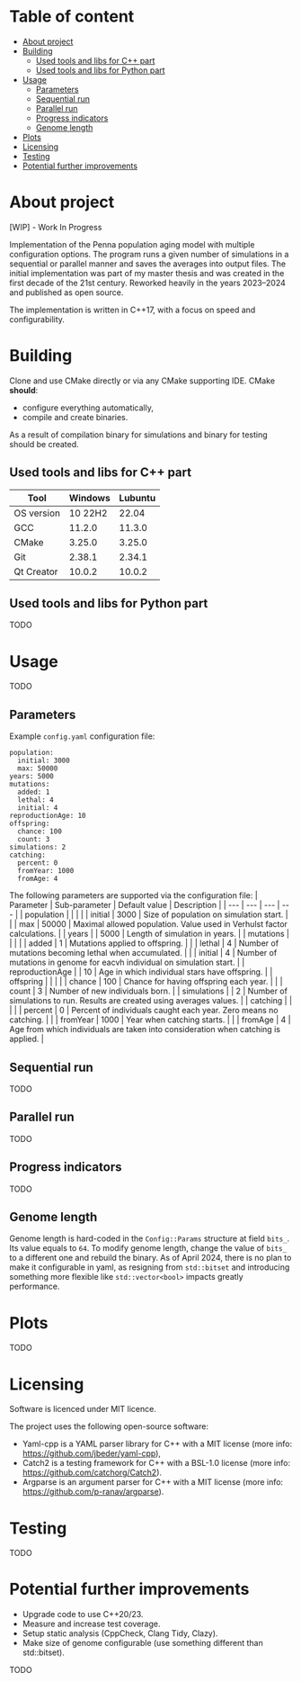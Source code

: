 # Table of content
- [About project](#about-project)
- [Building](#building)
   * [Used tools and libs for C++ part](#used-tools-and-libs-for-c-part)
   * [Used tools and libs for Python part](#used-tools-and-libs-for-python-part)
- [Usage](#usage)
   * [Parameters](#parameters)
   * [Sequential run](#sequential-run)
   * [Parallel run](#parallel-run)
   * [Progress indicators](#progress-indicators)
   * [Genome length](#genome-length)
- [Plots](#plots)
- [Licensing](#licensing)
- [Testing](#testing)
- [Potential further improvements](#potential-further-improvements)

# About project
[WIP] - Work In Progress

Implementation of the Penna population aging model with multiple configuration options. The program runs a given number of simulations in a sequential or parallel manner and saves the averages into output files. The initial implementation was part of my master thesis and was created in the first decade of the 21st century. Reworked heavily in the years 2023–2024 and published as open source.

The implementation is written in C++17, with a focus on speed and configurability.
  
# Building
Clone and use CMake directly or via any CMake supporting IDE. CMake **should**:
+ configure everything automatically,
+ compile and create binaries.

As a result of compilation binary for simulations and binary for testing should be created.

## Used tools and libs for C++ part
| Tool |  Windows | Lubuntu |
| --- | --- | --- |
| OS version | 10 22H2 | 22.04 |
| GCC | 11.2.0 | 11.3.0 |
| CMake | 3.25.0 | 3.25.0 |
| Git | 2.38.1 | 2.34.1 |
| Qt Creator | 10.0.2 | 10.0.2 |

## Used tools and libs for Python part
TODO

# Usage
TODO

## Parameters
 Example `config.yaml` configuration file:

    population:
      initial: 3000
      max: 50000
    years: 5000
    mutations:
      added: 1
      lethal: 4
      initial: 4
    reproductionAge: 10
    offspring:
      chance: 100
      count: 3
    simulations: 2
    catching:
      percent: 0
      fromYear: 1000
      fromAge: 4

The following parameters are supported via the configuration file:
| Parameter | Sub-parameter | Default value | Description |
| --- | --- | --- | --- |
| population | | |
| | initial | 3000 | Size of population on simulation start. |
| | max | 50000 | Maximal allowed population. Value used in Verhulst factor calculations. |
| years | | 5000 | Length of simulation in years. |
| mutations | | |
| | added | 1 | Mutations applied to offspring. |
| | lethal | 4 | Number of mutations becoming lethal when accumulated. |
| | initial | 4 | Number of mutations in genome for eacvh individual on simulation start. |
| reproductionAge | | 10 | Age in which individual stars have offspring. |
| offspring | | |
| | chance | 100 | Chance for having offspring each year. |
| | count | 3 | Number of new individuals born. |
| simulations | | 2 | Number of simulations to run. Results are created using averages values. |
| catching | | |
| | percent | 0 | Percent of individuals caught each year. Zero means no catching. |
| | fromYear | 1000 | Year when catching starts. |
| | fromAge | 4 | Age from which individuals are taken into consideration when catching is applied. |

## Sequential run
TODO

## Parallel run
TODO

## Progress indicators
TODO

## Genome length
Genome length is hard-coded in the `Config::Params` structure at field `bits_`. Its value equals to `64`. To modify genome length, change the value of `bits_` to a different one and rebuild the binary. As of April 2024, there is no plan to make it configurable in yaml, as resigning from `std::bitset` and introducing something more flexible like `std::vector<bool>` impacts greatly performance.

# Plots
TODO

# Licensing
Software is licenced under MIT licence.

The project uses the following open-source software:    
* Yaml-cpp is a YAML parser library for C++ with a MIT license (more info: https://github.com/jbeder/yaml-cpp),    
* Catch2 is a testing framework for C++ with a BSL-1.0 license (more info: https://github.com/catchorg/Catch2).
* Argparse is an argument parser for C++ with a MIT license (more info: https://github.com/p-ranav/argparse).

# Testing
TODO

# Potential further improvements
* Upgrade code to use C++20/23.
* Measure and increase test coverage.
* Setup static analysis (CppCheck, Clang Tidy, Clazy).
* Make size of genome configurable (use something different than std::bitset).


TODO